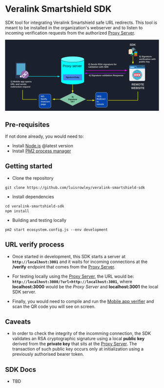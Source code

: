 # Veralink Smartshield SDK
SDK tool for integrating Veralink Smartshield safe URL redirects. This tool is meant to be installed in the organization's webserver and to listen to incoming verification requests from the authorized [Proxy Server](https://github.com/luisrowley/veralink-smartshield).

![Smartshield basic use case](./img/smartshield-direct-URL-validation.png)

## Pre-requisites
If not done already, you would need to:
- Install [Node.js](https://nodejs.org/en/) @latest version
- Install [PM2 process manager](https://www.npmjs.com/package/pm2) 
## Getting started
- Clone the repository
```
git clone https://github.com/luisrowley/veralink-smartshield-sdk
```
- Install dependencies
```
cd veralink-smartshield-sdk
npm install
```
- Building and testing locally
```
pm2 start ecosystem.config.js --env development
```

## URL verify process
- Once started in development, this SDK starts a server at **`http://localhost:3001`** and it waits for incoming connections at the **/verify** endpoint that comes from the [Proxy Server](https://github.com/luisrowley/veralink-smartshield).

- For testing locally using the [Proxy Server](https://github.com/luisrowley/veralink-smartshield), the URL would be:
**`http://localhost:3000/?url=http://localhost:3001`**, where **localhost:3000** would be the *Proxy Server* and **localhost:3001** the local SDK server.

- Finally, you would need to compile and run the [Mobile app verifier](https://github.com/luisrowley/veralink-smartshield-app) and scan the QR code you will see on screen.

## Caveats
- In order to check the integrity of the incomming connection, the SDK validates an RSA cryptographic signature using a local **public key** derived from the **private key** that sits at the [Proxy Server](https://github.com/luisrowley/veralink-smartshield). The transaction of such public key occurs only at initialization using a previously authorised bearer token.

## SDK Docs
- TBD